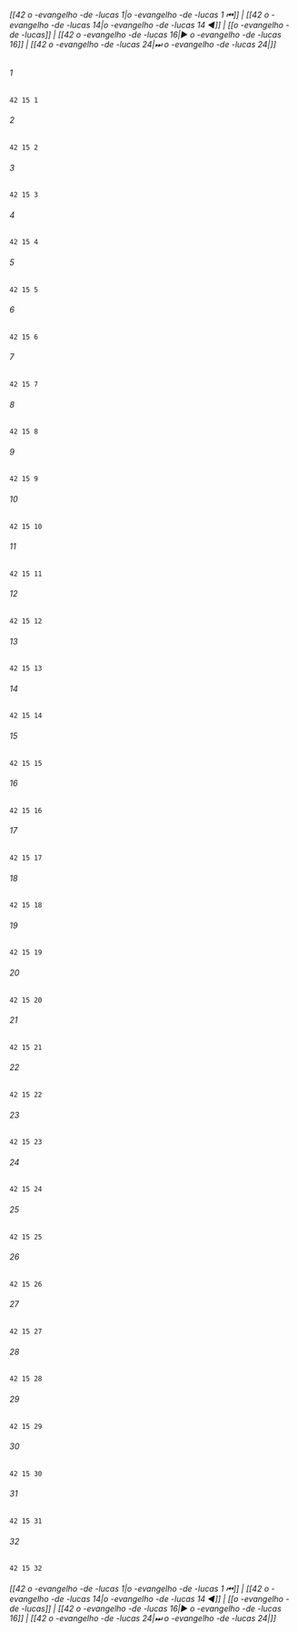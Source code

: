 
###### [[42 o -evangelho -de -lucas 1|o -evangelho -de -lucas 1 ⏮]] | [[42 o -evangelho -de -lucas 14|o -evangelho -de -lucas 14 ◀]] | [[o -evangelho -de -lucas]] | [[42 o -evangelho -de -lucas 16|▶ o -evangelho -de -lucas 16]] | [[42 o -evangelho -de -lucas 24|⏭ o -evangelho -de -lucas 24|]]

###### 1
``` verse
42 15 1 
```
###### 2
``` verse
42 15 2 
```
###### 3
``` verse
42 15 3 
```
###### 4
``` verse
42 15 4 
```
###### 5
``` verse
42 15 5 
```
###### 6
``` verse
42 15 6 
```
###### 7
``` verse
42 15 7 
```
###### 8
``` verse
42 15 8 
```
###### 9
``` verse
42 15 9 
```
###### 10
``` verse
42 15 10 
```
###### 11
``` verse
42 15 11 
```
###### 12
``` verse
42 15 12 
```
###### 13
``` verse
42 15 13 
```
###### 14
``` verse
42 15 14 
```
###### 15
``` verse
42 15 15 
```
###### 16
``` verse
42 15 16 
```
###### 17
``` verse
42 15 17 
```
###### 18
``` verse
42 15 18 
```
###### 19
``` verse
42 15 19 
```
###### 20
``` verse
42 15 20 
```
###### 21
``` verse
42 15 21 
```
###### 22
``` verse
42 15 22 
```
###### 23
``` verse
42 15 23 
```
###### 24
``` verse
42 15 24 
```
###### 25
``` verse
42 15 25 
```
###### 26
``` verse
42 15 26 
```
###### 27
``` verse
42 15 27 
```
###### 28
``` verse
42 15 28 
```
###### 29
``` verse
42 15 29 
```
###### 30
``` verse
42 15 30 
```
###### 31
``` verse
42 15 31 
```
###### 32
``` verse
42 15 32 
```

###### [[42 o -evangelho -de -lucas 1|o -evangelho -de -lucas 1 ⏮]] | [[42 o -evangelho -de -lucas 14|o -evangelho -de -lucas 14 ◀]] | [[o -evangelho -de -lucas]] | [[42 o -evangelho -de -lucas 16|▶ o -evangelho -de -lucas 16]] | [[42 o -evangelho -de -lucas 24|⏭ o -evangelho -de -lucas 24|]]

